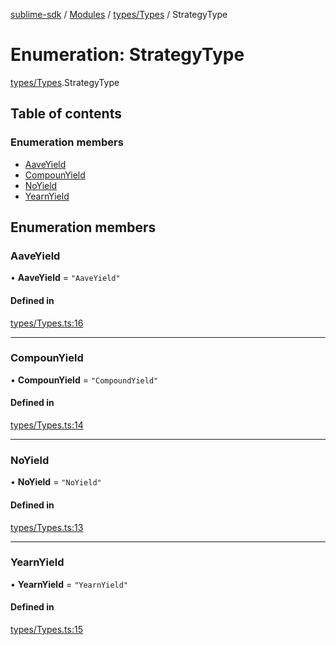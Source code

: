 [sublime-sdk](../README.md) / [Modules](../modules.md) / [types/Types](../modules/types_Types.md) / StrategyType

# Enumeration: StrategyType

[types/Types](../modules/types_Types.md).StrategyType

## Table of contents

### Enumeration members

- [AaveYield](types_Types.StrategyType.md#aaveyield)
- [CompounYield](types_Types.StrategyType.md#compounyield)
- [NoYield](types_Types.StrategyType.md#noyield)
- [YearnYield](types_Types.StrategyType.md#yearnyield)

## Enumeration members

### AaveYield

• **AaveYield** = `"AaveYield"`

#### Defined in

[types/Types.ts:16](https://github.com/sublime-finance/sublime-sdk/blob/c4b3a81/src/types/Types.ts#L16)

___

### CompounYield

• **CompounYield** = `"CompoundYield"`

#### Defined in

[types/Types.ts:14](https://github.com/sublime-finance/sublime-sdk/blob/c4b3a81/src/types/Types.ts#L14)

___

### NoYield

• **NoYield** = `"NoYield"`

#### Defined in

[types/Types.ts:13](https://github.com/sublime-finance/sublime-sdk/blob/c4b3a81/src/types/Types.ts#L13)

___

### YearnYield

• **YearnYield** = `"YearnYield"`

#### Defined in

[types/Types.ts:15](https://github.com/sublime-finance/sublime-sdk/blob/c4b3a81/src/types/Types.ts#L15)
